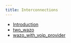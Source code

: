 ```yaml
---
title: Interconnections
---
```


- [Introduction](/uc-doc/administration/interconnections/introduction)
- [two_wazo](/uc-doc/administration/interconnections/two_wazo)
- [wazo_with_voip_provider](/uc-doc/administration/interconnections/wazo_with_voip_provider)
